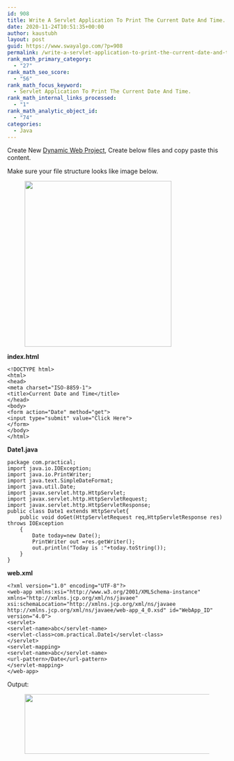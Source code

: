 ```yaml
---
id: 908
title: Write A Servlet Application To Print The Current Date And Time.
date: 2020-11-24T10:51:35+00:00
author: kaustubh
layout: post
guid: https://www.swayalgo.com/?p=908
permalink: /write-a-servlet-application-to-print-the-current-date-and-time/
rank_math_primary_category:
  - "27"
rank_math_seo_score:
  - "56"
rank_math_focus_keyword:
  - Servlet Application To Print The Current Date And Time.
rank_math_internal_links_processed:
  - "1"
rank_math_analytic_object_id:
  - "74"
categories:
  - Java
---
```

Create New <a aria-label="Dynamic Web Project (opens in a new tab)" href="https://en.wikipedia.org/wiki/Dynamic_web_page" target="_blank" rel="noreferrer noopener" class="rank-math-link">Dynamic Web Project</a>, Create below files and copy paste this content.

Make sure your file structure looks like image below.<figure class="wp-block-image size-large">

<img loading="lazy" width="337" height="380" src="http://blog.kaustubh.codes/imgs/wp-content/uploads/2020/11/image-22.png" alt="" class="wp-image-909" srcset="https://blog.kaustubh.codes/wp-content/uploads/2020/11/image-22.png 337w, https://blog.kaustubh.codes/wp-content/uploads/2020/11/image-22-266x300.png 266w" sizes="(max-width: 337px) 100vw, 337px" /> </figure> 

**index.html**

<pre class="wp-block-code"><code>&lt;!DOCTYPE html>
&lt;html>
&lt;head>
&lt;meta charset="ISO-8859-1">
&lt;title>Current Date and Time&lt;/title>
&lt;/head>
&lt;body>
&lt;form action="Date" method="get">
&lt;input type="submit" value="Click Here">
&lt;/form>
&lt;/body>
&lt;/html></code></pre>

**Date1.java**

<pre class="wp-block-code"><code>package com.practical;
import java.io.IOException;
import java.io.PrintWriter;
import java.text.SimpleDateFormat;
import java.util.Date;
import javax.servlet.http.HttpServlet;
import javax.servlet.http.HttpServletRequest;
import javax.servlet.http.HttpServletResponse;
public class Date1 extends HttpServlet{
	public void doGet(HttpServletRequest req,HttpServletResponse res) throws IOException
	{
		Date today=new Date();
		PrintWriter out =res.getWriter();
		out.println("Today is :"+today.toString());
	}
}
</code></pre>

**web.xml**

<pre class="wp-block-code"><code>&lt;?xml version="1.0" encoding="UTF-8"?>
&lt;web-app xmlns:xsi="http://www.w3.org/2001/XMLSchema-instance" xmlns="http://xmlns.jcp.org/xml/ns/javaee" xsi:schemaLocation="http://xmlns.jcp.org/xml/ns/javaee http://xmlns.jcp.org/xml/ns/javaee/web-app_4_0.xsd" id="WebApp_ID" version="4.0">
&lt;servlet>
&lt;servlet-name>abc&lt;/servlet-name>
&lt;servlet-class>com.practical.Date1&lt;/servlet-class>
&lt;/servlet>
&lt;servlet-mapping>
&lt;servlet-name>abc&lt;/servlet-name>
&lt;url-pattern>/Date&lt;/url-pattern>
&lt;/servlet-mapping>
&lt;/web-app>
</code></pre>

Output:<figure class="wp-block-image size-large">

<img loading="lazy" width="440" height="137" src="http://blog.kaustubh.codes/imgs/wp-content/uploads/2020/11/image-23.png" alt="" class="wp-image-910" srcset="https://blog.kaustubh.codes/wp-content/uploads/2020/11/image-23.png 440w, https://blog.kaustubh.codes/wp-content/uploads/2020/11/image-23-300x93.png 300w" sizes="(max-width: 440px) 100vw, 440px" /> </figure>